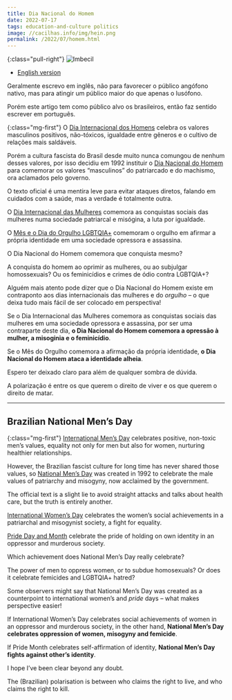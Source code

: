 ```yaml
---
title: Dia Nacional do Homem
date: 2022-07-17
tags: education-and-culture politics
image: //cacilhas.info/img/hein.png
permalink: /2022/07/homem.html
---
```

[dianacionaldohomem]: https://www.calendarr.com/brasil/dia-do-homem/
[internationalmensday]: https://internationalmensday.com/
[internationalwomensday]: https://www.internationalwomensday.com/
[interpride]: http://www.interpride.org/

{:class="pull-right"} <img alt="Imbecil" src="{{{ image }}}" />

- [English version](#brazilian-national-men’s-day)

Geralmente escrevo em inglês, não para favorecer o público angófono nativo, mas
para atingir um público maior do que apenas o lusófono.

Porém este artigo tem como público alvo os brasileiros, então faz sentido
escrever em português.

{:class="mg-first"} O [Dia Internacional dos Homens][internationalmensday]
celebra os valores masculinos positivos, não-tóxicos, igualdade entre gêneros e
o cultivo de relações mais saldáveis.

Porém a cultura fascista do Brasil desde muito nunca comungou de nenhum desses
valores, por isso decidiu em 1992 instituir o
[Dia Nacional do Homem][dianacionaldohomem] para comemorar os valores
“masculinos” do patriarcado e do machismo, ora aclamados pelo governo.

O texto oficial é uma mentira leve para evitar ataques diretos, falando em
cuidados com a saúde, mas a verdade é totalmente outra.

O [Dia Internacional das Mulheres][internationalwomensday] comemora as
conquistas sociais das mulheres numa sociedade patriarcal e misógina, a luta por
igualdade.

O [Mês e o Dia do Orgulho LGBTQIA+][interpride] comemoram o orgulho em afirmar
a própria identidade em uma sociedade opressora e assassina.

O Dia Nacional do Homem comemora que conquista mesmo?

A conquista do homem ao oprimir as mulheres, ou ao subjulgar homossexuais? Ou os
feminicídios e crimes de ódio contra LGBTQIA+?

Alguém mais atento pode dizer que o Dia Nacional do Homem existe em contraponto
aos dias internacionais das mulheres e do *orgulho* – o que deixa tudo mais
fácil de ser colocado em perspectiva!

Se o Dia Internacional das Mulheres comemora as conquistas sociais das mulheres
em uma sociedade opressora e assassina, por ser uma contraparte deste dia,
**o Dia Nacional do Homem comemora a opressão à mulher, a misoginia e o feminicídio**.

Se o Mês do Orgulho comemora a afirmação da própria identidade,
**o Dia Nacional do Homem ataca a identidade alheia**.

Espero ter deixado claro para além de qualquer sombra de dúvida.

A polarização é entre os que querem o direito de viver e os que querem o direito
de matar.

-----

## Brazilian National Men’s Day

{:class="mg-first"} [International Men’s Day][internationalmensday] celebrates
positive, non-toxic men’s values, equality not only for men but also for women,
nurturing healthier relationships.

However, the Brazilian fascist culture for long time has never shared those
values, so [National Men’s Day][dianacionaldohomem] was created in 1992 to
celebrate the male values of patriarchy and misogyny, now acclaimed by the
government.

The official text is a slight lie to avoid straight attacks and talks about
health care, but the truth is entirely another.

[International Women’s Day][internationalwomensday] celebrates the women’s
social achievements in a patriarchal and misogynist society, a fight for
equality.

[Pride Day and Month][interpride] celebrate the pride of holding on own identity
in an oppressor and murderous society.

Which achievement does National Men’s Day really celebrate?

The power of men to oppress women, or to subdue homosexuals? Or does it
celebrate femicides and LGBTQIA+ hatred?

Some observers might say that National Men’s Day was created as a counterpoint
to international women’s and *pride* days – what makes perspective easier!

If International Women’s Day celebrates social achievements of women in an
oppressor and murderous society, in the other hand,
**National Men’s Day celebrates oppression of women, misogyny and femicide**.

If Pride Month celebrates self-affirmation of identity,
**National Men’s Day fights against other’s identity**.

I hope I’ve been clear beyond any doubt.

The (Brazilian) polarisation is between who claims the right to live, and who
claims the right to kill.
